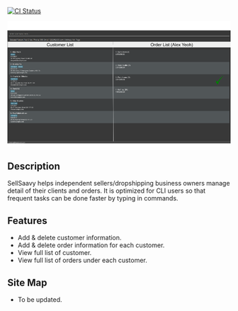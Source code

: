 [![CI Status](https://github.com/se-edu/addressbook-level3/workflows/Java%20CI/badge.svg)](https://github.com/se-edu/addressbook-level3/actions)

![Ui](docs/images/Ui.png)

## Description
SellSaavy helps independent sellers/dropshipping business owners manage detail of their clients and orders.
It is optimized for CLI users so that frequent tasks can be done faster by typing in commands.

## Features
- Add & delete customer information.
- Add & delete order information for each customer.
- View full list of customer.
- View full list of orders under each customer.

## Site Map
- To be updated.